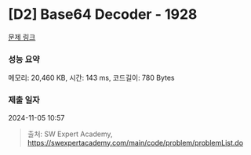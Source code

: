 # [D2] Base64 Decoder - 1928 

[문제 링크](https://swexpertacademy.com/main/code/problem/problemDetail.do?contestProbId=AV5PR4DKAG0DFAUq) 

### 성능 요약

메모리: 20,460 KB, 시간: 143 ms, 코드길이: 780 Bytes

### 제출 일자

2024-11-05 10:57



> 출처: SW Expert Academy, https://swexpertacademy.com/main/code/problem/problemList.do